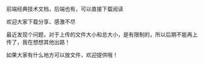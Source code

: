 前端经典技术文档，后端也有，可以直接下载阅读

欢迎大家下载分享、感激不尽

最近发现个问题，对于上传的文件大小和总大小，是有限制的，所以后期不能再上传了，我在想想其他出路！

如果大家有什么地方可以放文件，欢迎提供哦！



